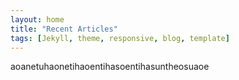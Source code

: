 ```yaml
---
layout: home
title: "Recent Articles"
tags: [Jekyll, theme, responsive, blog, template]
---
```


aoanetuhaonetihaoentihasoentihasuntheosuaoe